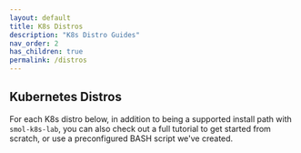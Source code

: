 ```yaml
---
layout: default
title: K8s Distros
description: "K8s Distro Guides"
nav_order: 2
has_children: true
permalink: /distros
---
```


## Kubernetes Distros

For each K8s distro below, in addition to being a supported install path with `smol-k8s-lab`, you can also check out a full tutorial to get started from scratch, or use a preconfigured BASH script we've created.
